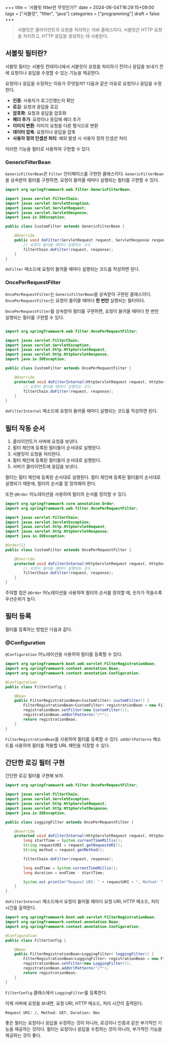 +++
title = '서블릿 filter란 무엇인가?'
date = 2024-06-04T16:29:15+09:00
tags = ["서블릿", "filter", "java"]
categories = ["programming"]
draft = false
+++

> 서블릿은 클라이언트의 요청을 처리하는 자바 클래스이다. 서블릿은 HTTP 요청을 처리하고, HTTP 응답을 생성하는 데 사용된다.

## 서블릿 필터란?

서블릿 필터는 서블릿 컨테이너에서 서블릿이 요청을 처리하기 전이나 응답을 보내기 전에 요청이나 응답을 수정할 수 있는 기능을 제공한다.

요청이나 응답을 수정하는 이유가 무엇일까? 다음과 같은 이유로 요청이나 응답을 수정한다.

-   **인증**: 사용자가 로그인했는지 확인
-   **로깅**: 요청과 응답을 로깅
-   **암호화**: 요청과 응답을 암호화
-   **헤더 추가**: 요청이나 응답에 헤더 추가
-   **이미지 변환**: 이미지 요청을 다른 형식으로 변환
-   **데이터 압축**: 요청이나 응답을 압축
-   **사용자 정의 인셉션 처리**: 예외 발생 시 사용자 정의 인셉션 처리

이러한 기능을 필터로 사용하여 구현할 수 있다.

### GenericFilterBean

`GenericFilterBean`은 `Filter` 인터페이스를 구현한 클래스이다. `GenericFilterBean`을 상속받아 필터를 구현하면, 요청이 들어올 때마다 실행되는 필터를 구현할 수 있다.

```java
import org.springframework.web.filter.GenericFilterBean;

import javax.servlet.FilterChain;
import javax.servlet.ServletException;
import javax.servlet.ServletRequest;
import javax.servlet.ServletResponse;
import java.io.IOException;

public class CustomFilter extends GenericFilterBean {

    @Override
    public void doFilter(ServletRequest request, ServletResponse response, FilterChain filterChain) throws IOException, ServletException {
        // 요청이 들어올 때마다 실행되는 코드
        filterChain.doFilter(request, response);
    }
}
```

`doFilter` 메소드에 요청이 들어올 때마다 실행되는 코드를 작성하면 된다.

### OncePerRequestFilter

`OncePerRequestFilter`는 `GenericFilterBean`을 상속받아 구현된 클래스이다. `OncePerRequestFilter`는 요청이 들어올 때마다 **한 번만** 실행되는 필터이다.

`OncePerRequestFilter`를 상속받아 필터를 구현하면, 요청이 들어올 때마다 한 번만 실행되는 필터를 구현할 수 있다.

```java

import org.springframework.web.filter.OncePerRequestFilter;

import javax.servlet.FilterChain;
import javax.servlet.ServletException;
import javax.servlet.http.HttpServletRequest;
import javax.servlet.http.HttpServletResponse;
import java.io.IOException;

public class CustomFilter extends OncePerRequestFilter {

    @Override
    protected void doFilterInternal(HttpServletRequest request, HttpServletResponse response, FilterChain filterChain) throws ServletException, IOException {
        // 요청이 들어올 때마다 실행되는 코드
        filterChain.doFilter(request, response);
    }
}
```

`doFilterInternal` 메소드에 요청이 들어올 때마다 실행되는 코드를 작성하면 된다.

## 필터 작동 순서

1. 클라이언트가 서버에 요청을 보낸다.
2. 필터 체인에 등록된 필터들이 순서대로 실행된다.
3. 서블릿이 요청을 처리한다.
4. 필터 체인에 등록된 필터들이 순서대로 실행된다.
5. 서버가 클라이언트에 응답을 보낸다.

필터는 필터 체인에 등록된 순서대로 실행된다. 필터 체인에 등록된 필터들이 순서대로 실행되기 때문에, 필터의 순서를 잘 정의해야 한다.

또한 `@Order` 어노테이션을 사용하여 필터의 순서를 정의할 수 있다.

```java
import org.springframework.core.annotation.Order;
import org.springframework.web.filter.OncePerRequestFilter;

import javax.servlet.FilterChain;
import javax.servlet.ServletException;
import javax.servlet.http.HttpServletRequest;
import javax.servlet.http.HttpServletResponse;
import java.io.IOException;

@Order(1)
public class CustomFilter extends OncePerRequestFilter {

    @Override
    protected void doFilterInternal(HttpServletRequest request, HttpServletResponse response, FilterChain filterChain) throws ServletException, IOException {
        // 요청이 들어올 때마다 실행되는 코드
        filterChain.doFilter(request, response);
    }
}
```

주의할 점은 `@Order` 어노테이션을 사용하여 필터의 순서를 정의할 때, 숫자가 작을수록 우선순위가 높다.

## 필터 등록

필터를 등록하는 방법은 다음과 같다.

### @Configuration

`@Configuration` 어노테이션을 사용하여 필터를 등록할 수 있다.

```java
import org.springframework.boot.web.servlet.FilterRegistrationBean;
import org.springframework.context.annotation.Bean;
import org.springframework.context.annotation.Configuration;

@Configuration
public class FilterConfig {

    @Bean
    public FilterRegistrationBean<CustomFilter> customFilter() {
        FilterRegistrationBean<CustomFilter> registrationBean = new FilterRegistrationBean<>();
        registrationBean.setFilter(new CustomFilter());
        registrationBean.addUrlPatterns("/*");
        return registrationBean;
    }
}
```

`FilterRegistrationBean`을 사용하여 필터를 등록할 수 있다. `addUrlPatterns` 메소드를 사용하여 필터를 적용할 URL 패턴을 지정할 수 있다.

## 간단한 로깅 필터 구현

간단한 로깅 필터를 구현해 보자.

```java
import org.springframework.web.filter.OncePerRequestFilter;

import javax.servlet.FilterChain;
import javax.servlet.ServletException;
import javax.servlet.http.HttpServletRequest;
import javax.servlet.http.HttpServletResponse;
import java.io.IOException;

public class LoggingFilter extends OncePerRequestFilter {

    @Override
    protected void doFilterInternal(HttpServletRequest request, HttpServletResponse response, FilterChain filterChain) throws ServletException, IOException {
        long startTime = System.currentTimeMillis();
        String requestURI = request.getRequestURI();
        String method = request.getMethod();

        filterChain.doFilter(request, response);

        long endTime = System.currentTimeMillis();
        long duration = endTime - startTime;

        System.out.println("Request URI: " + requestURI + ", Method: " + method + ", Duration: " + duration + "ms");
    }
}
```

`doFilterInternal` 메소드에서 요청이 들어올 때마다 요청 URI, HTTP 메소드, 처리 시간을 출력한다.

```java
import org.springframework.boot.web.servlet.FilterRegistrationBean;
import org.springframework.context.annotation.Bean;
import org.springframework.context.annotation.Configuration;

@Configuration
public class FilterConfig {

    @Bean
    public FilterRegistrationBean<LoggingFilter> loggingFilter() {
        FilterRegistrationBean<LoggingFilter> registrationBean = new FilterRegistrationBean<>();
        registrationBean.setFilter(new LoggingFilter());
        registrationBean.addUrlPatterns("/*");
        return registrationBean;
    }
}
```

`FilterConfig` 클래스에서 `LoggingFilter`를 등록한다.

이제 서버에 요청을 보내면, 요청 URI, HTTP 메소드, 처리 시간이 출력된다.

```bash
Request URI: /, Method: GET, Duration: 0ms
```

좋은 필터는 요청이나 응답을 수정하는 것이 아니라, 로깅이나 인증과 같은 부가적인 기능을 제공하는 것이다. 필터는 요청이나 응답을 수정하는 것이 아니라, 부가적인 기능을 제공하는 것이 좋다.

